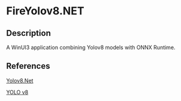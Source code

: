 # FireYolov8.NET

## Description

A WinUI3 application combining Yolov8 models with ONNX Runtime.

## References

[Yolov8.Net](https://github.com/sstainba/Yolov8.Net)

[YOLO v8](https://github.com/ultralytics/ultralytics)

